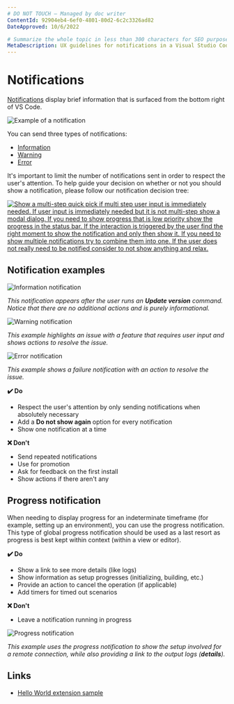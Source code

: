 ```yaml
---
# DO NOT TOUCH — Managed by doc writer
ContentId: 92904eb4-6ef0-4801-80d2-6c2c3326ad82
DateApproved: 10/6/2022

# Summarize the whole topic in less than 300 characters for SEO purpose
MetaDescription: UX guidelines for notifications in a Visual Studio Code extension.
---
```


# Notifications

[Notifications](/api/extension-capabilities/common-capabilities#display-notifications) display brief information that is surfaced from the bottom right of VS Code.

![Example of a notification](images/examples/notification.png)

You can send three types of notifications:

* [Information](/api/references/vscode-api#window.showInformationMessage)
* [Warning](/api/references/vscode-api#window.showWarningMessage)
* [Error](/api/references/vscode-api#window.showErrorMessage)

It's important to limit the number of notifications sent in order to respect the user's attention. To help guide your decision on whether or not you should show a notification, please follow our notification decision tree:

[![Show a multi-step quick pick if multi step user input is immediately needed. If user input is immediately needed but it is not multi-step show a modal dialog. If you need to show progress that is low priority show the progress in the status bar. If the interaction is triggered by the user find the right moment to show the notification and only then show it. If you need to show multiple notifications try to combine them into one. If the user does not really need to be notified consider to not show anything and relax.](images/examples/notification-decision-tree.png)](/assets/api/ux-guidelines/examples/notification-decision-tree.png)

## Notification examples

![Information notification](images/examples/notification-info.png)

*This notification appears after the user runs an **Update version** command. Notice that there are no additional actions and is purely informational.*

![Warning notification](images/examples/notification-warning.png)

*This example highlights an issue with a feature that requires user input and shows actions to resolve the issue.*

![Error notification](images/examples/notification-error.png)

*This example shows a failure notification with an action to resolve the issue.*

**✔️ Do**

* Respect the user's attention by only sending notifications when absolutely necessary
* Add a **Do not show again** option for every notification
* Show one notification at a time

**❌ Don't**

* Send repeated notifications
* Use for promotion
* Ask for feedback on the first install
* Show actions if there aren't any

## Progress notification

When needing to display progress for an indeterminate timeframe (for example, setting up an environment), you can use the progress notification. This type of global progress notification should be used as a last resort as progress is best kept within context (within a view or editor).

**✔️ Do**

* Show a link to see more details (like logs)
* Show information as setup progresses (initializing, building, etc.)
* Provide an action to cancel the operation (if applicable)
* Add timers for timed out scenarios

**❌ Don't**

* Leave a notification running in progress

![Progress notification](images/examples/notification-progress.png)

*This example uses the progress notification to show the setup involved for a remote connection, while also providing a link to the output logs (**details**).*

## Links

* [Hello World extension sample](https://github.com/microsoft/vscode-extension-samples/tree/main/helloworld-sample)
